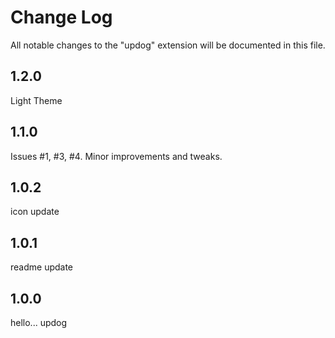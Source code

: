 # Change Log

All notable changes to the "updog" extension will be documented in this file.

## 1.2.0

Light Theme

## 1.1.0

Issues #1, #3, #4.  Minor improvements and tweaks.

## 1.0.2

icon update

## 1.0.1

readme update

## 1.0.0

hello... updog

